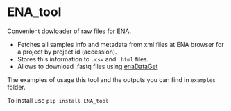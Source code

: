 # ENA_tool
Convenient dowloader of raw files for ENA.

- Fetches all samples info and metadata from xml files at ENA browser for a project by project id (accession). 
- Stores this information to `.csv` and `.html` files. 
- Allows to download .fastq files using [enaDataGet](https://github.com/enasequence/enaBrowserTools)

The examples of usage this tool and the outputs you can find in `examples` folder.

To install use `pip install ENA_tool`
